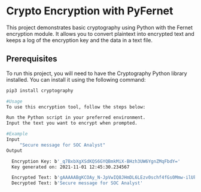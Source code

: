 # Crypto Encryption with PyFernet

This project demonstrates basic cryptography using Python with the Fernet encryption module. It allows you to convert plaintext into encrypted text and keeps a log of the encryption key and the data in a text file.

## Prerequisites

To run this project, you will need to have the Cryptography Python library installed. You can install it using the following command:

```bash
pip3 install cryptography

#Usage
To use this encryption tool, follow the steps below:

Run the Python script in your preferred environment.
Input the text you want to encrypt when prompted.

#Example
Input
     "Secure message for SOC Analyst"
Output

  Encryption Key: b'_q7BxbXgXSdKQS6GYQBmkMiX-BHzh3UW6YgnZMqFbdY='
  Key generated on: 2021-11-01 12:45:30.234567

  Encrypted Text: b'gAAAAABgKCOAy_N-JpVwIQ8JHmDL6LEzv0schf4fGs0Mmw-ilUkljOrQXyhtsWdoNtTqWu9fBqK63dSJxLzuF8TLMZSKcqGctQ=='
  Decrypted Text: b'Secure message for SOC Analyst'

